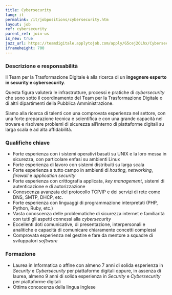 ```yaml
---
title: Cybersecurity
lang: it
permalink: /it/jobpositions/cybersecurity.htm
layout: job
ref: cybersecurity
parent_ref: join-us
is_new: true
jazz_url: https://teamdigitale.applytojob.com/apply/G5cej2OLhx/Cybersecurity
iframeheight: 700
---
```


### Descrizione e responsabilità
Il Team per la Trasformazione Digitale è alla ricerca di un **ingegnere esperto in security e cybersecurity**.

Questa figura valuterà le infrastrutture, processi e pratiche di *cybersecurity* che sono sotto il coordinamento del Team per la Trasformazione Digitale o di altri dipartimenti della Pubblica Amministrazione.

Siamo alla ricerca di talenti con una comprovata esperienza nel settore, con una forte preparazione tecnica e scientifica e con una grande capacità nel trovare e risolvere problemi di sicurezza all’interno di piattaforme digitali su larga scala e ad alta affidabilità.



### Qualifiche chiave
- Forte esperienza con i sistemi operativi basati su UNIX e la loro messa in sicurezza, con particolare enfasi su ambienti Linux
- Forte esperienza di lavoro con sistemi distribuiti su larga scala
- Forte esperienza a tutto campo in ambienti di *hosting*, *networking*, *firewall* e *application security*
- Forte esperienza con crittografia applicata, *key management*, sistemi di autenticazione e di autorizzazione
- Conoscenza avanzata del protocollo TCP/IP e dei servizi di rete come DNS, SMTP, DHCP, etc.
- Forte esperienza con linguaggi di programmazione interpretati (PHP, Python, Ruby, etc.)
- Vasta conoscenza delle problematiche di sicurezza internet e familiarità con tutti gli aspetti connessi alla *cybersecurity*
- Eccellenti doti comunicative, di presentazione, interpersonali e analitiche e capacità di comunicare chiaramente concetti complessi
- Comprovata esperienza nel gestire e fare da mentore a squadre di sviluppatori *software*



### Formazione
- Laurea in Informatica o affine con almeno 7 anni di solida esperienza in *Security* e *Cybersecurity* per piattaforme digitali oppure, in assenza di laurea, almeno 9 anni di solida esperienza in *Security* e *Cybersecurity* per piattaforme digitali 
- Ottima conoscenza della lingua inglese

